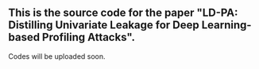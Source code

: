 ## This is the source code for the paper "LD-PA: Distilling Univariate Leakage for Deep Learning-based Profiling Attacks".

Codes will be uploaded soon.